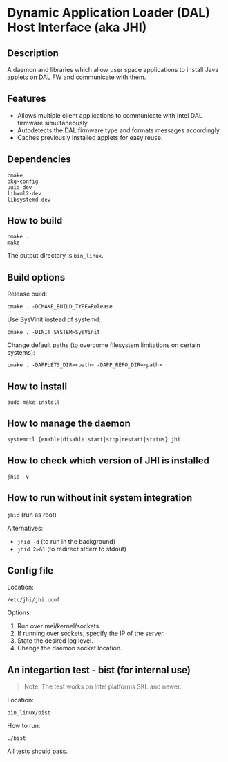 # Dynamic Application Loader (DAL) Host Interface (aka JHI)

## Description
A daemon and libraries which allow user space applications to install Java applets on DAL FW and communicate with them.

## Features
* Allows multiple client applications to communicate with Intel DAL firmware simultaneously.
* Autodetects the DAL firmware type and formats messages accordingly.
* Caches previously installed applets for easy reuse.

## Dependencies
```
cmake
pkg-config
uuid-dev
libxml2-dev
libsystemd-dev
```

## How to build
```
cmake .
make
```
The output directory is ```bin_linux```.

## Build options
Release build:
```
cmake . -DCMAKE_BUILD_TYPE=Release
```

Use SysVinit instead of systemd:
```
cmake . -DINIT_SYSTEM=SysVinit
```

Change default paths (to overcome filesystem limitations on certain systems):
```
cmake . -DAPPLETS_DIR=<path> -DAPP_REPO_DIR=<path>
```

## How to install
```
sudo make install
```

## How to manage the daemon
```
systemctl {enable|disable|start|stop|restart|status} jhi
```

## How to check which version of JHI is installed
```
jhid -v
```

## How to run without init system integration
```jhid``` (run as root)

Alternatives:
* ```jhid -d```   (to run in the background)
* ```jhid 2>&1``` (to redirect stderr to stdout)

## Config file
Location:
```
/etc/jhi/jhi.conf
```

Options:
1. Run over mei/kernel/sockets.
2. If running over sockets, specify the IP of the server.
3. State the desired log level.
4. Change the daemon socket location.

## An integartion test - bist (for internal use)
> Note: The test works on Intel platforms SKL and newer.

Location:
```
bin_linux/bist
```
How to run:
```
./bist
```
All tests should pass.

